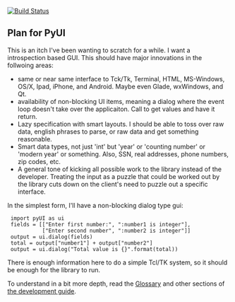 [![Build Status](https://travis-ci.org/merriam/pyui.svg?branch=master)](https://travis-ci.org/merriam/pyui)

Plan for PyUI
--

This is an itch I've been wanting to scratch for a while.  I want a
introspection based GUI.  This should have major innovations in the
follwoing areas:

* same or near same interface to Tck/Tk, Terminal, HTML, MS-Windows, OS/X,
  Ipad, iPhone, and Android.  Maybe even Glade, wxWindows, and Qt.
* availability of non-blocking UI items, meaning a dialog where the event
  loop doesn't take over the applicaiton.  Call to get values and have it
  return.
* Lazy specification with smart layouts.  I should be able to toss over raw
  data, english phrases to parse, or raw data and get something reasonable.
* Smart data types, not just 'int' but 'year' or 'counting number' or
  'modern year' or something.  Also, SSN, real addresses, phone numbers,
  zip codes, etc.
* A general tone of kicking all possible work to the library instead of the
  developer.  Treating the input as a puzzle that could be worked out by
  the library cuts down on the client's need to puzzle out a specific
  interface.

In the simplest form, I'll have a non-blocking dialog type gui:

     import pyUI as ui
     fields = [["Enter first number:", ":number1 is integer"],
               ["Enter second number", ":number2 is integer"]]
     output = ui.dialog(fields)
     total = output["number1"] + output["number2"]
     output = ui.dialog("Total value is {}".format(total))


There is enough information here to do a simple Tcl/TK system, so it should be enough for the library to run.

To understand in a bit more depth, read the [Glossary](DEVELOP.md) and other sections of [the development guide](DEVELOP.md).
